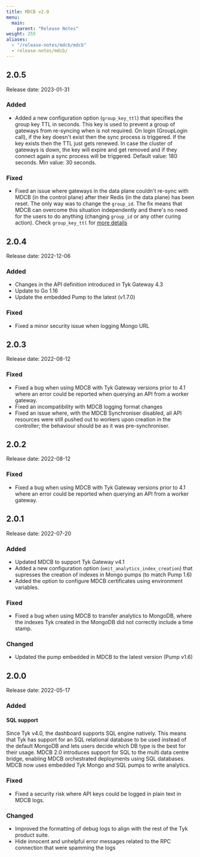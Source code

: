 ```yaml
---
title: MDCB v2.0
menu:
  main:
    parent: "Release Notes"
weight: 255
aliases:
  - "/release-notes/mdcb/mdcb"
  - release-notes/mdcb/
---
```

## 2.0.5
Release date: 2023-01-31

### Added
- Added a new configuration option (`group_key_ttl`) that specifies the group key TTL in seconds. This key is used to prevent a group of gateways from re-syncing when is not required. On login (GroupLogin call), if the key doesn't exist then the sync process is triggered. If the key exists then the TTL just gets renewed. In case the cluster of gateways is down, the key will expire and get removed and if they connect again a sync process will be triggered. Default value: 180 seconds. Min value: 30 seconds.

### Fixed
- Fixed an issue where gateways in the data plane couldn't re-sync with MDCB (in the control plane) after their Redis (in the data plane) has been reset. The only way was to change the `group_id`. The fix means that MDCB can overcome this situation independently and there's no need for the users to do anything (changing `group_id` or any other curing action). Check `group_key_ttl` for [more details](#added)

## 2.0.4
Release date: 2022-12-06

### Added
- Changes in the API definition introduced in Tyk Gateway 4.3 
- Update to Go 1.16 
- Update the embedded Pump to the latest (v1.7.0)

### Fixed
- Fixed a minor security issue when logging Mongo URL 

## 2.0.3
Release date: 2022-08-12

### Fixed
- Fixed a bug when using MDCB with Tyk Gateway versions prior to 4.1 where an error could be reported when querying an API from a worker gateway.
- Fixed an incompatibility with MDCB logging format changes
- Fixed an issue where, with the MDCB Synchroniser disabled, all API resources were still pushed out to workers upon creation in the controller; the behaviour should be as it was pre-synchroniser.

## 2.0.2
Release date: 2022-08-12

### Fixed
- Fixed a bug when using MDCB with Tyk Gateway versions prior to 4.1 where an error could be reported when querying an API from a worker gateway.

## 2.0.1
Release date: 2022-07-20

### Added
- Updated MDCB to support Tyk Gateway v4.1
- Added a new configuration option (`omit_analytics_index_creation`) that supresses the creation of indexes in Mongo pumps (to match Pump 1.6)
- Added the option to configure MDCB certificates using environment variables.

### Fixed
- Fixed a bug when using MDCB to transfer analytics to MongoDB, where the indexes Tyk created in the MongoDB did not correctly include a time stamp.

### Changed
- Updated the pump embedded in MDCB to the latest version (Pump v1.6)


## 2.0.0
Release date: 2022-05-17

### Added

#### SQL support
Since Tyk v4.0, the dashboard supports SQL engine natively. This means that Tyk has support for an SQL relational database to be used instead of the default MongoDB and lets users decide which DB type is the best for their usage. MDCB 2.0 introduces support for SQL to the multi data centre bridge, enabling MDCB orchestrated deployments using SQL databases.
MDCB now uses embedded Tyk Mongo and SQL pumps to write analytics. 

### Fixed
- Fixed a security risk where API keys could be logged in plain text in MDCB logs.

### Changed
- Improved the formatting of debug logs to align with the rest of the Tyk product suite.
- Hide innocent and unhelpful error messages related to the RPC connection that were spamming the logs

